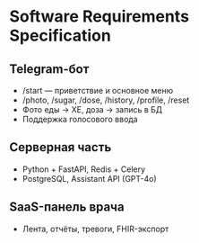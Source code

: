 # Software Requirements Specification

## Telegram-бот
- /start — приветствие и основное меню
- /photo, /sugar, /dose, /history, /profile, /reset
- Фото еды → ХЕ, доза → запись в БД
- Поддержка голосового ввода

## Серверная часть
- Python + FastAPI, Redis + Celery
- PostgreSQL, Assistant API (GPT-4o)

## SaaS-панель врача
- Лента, отчёты, тревоги, FHIR-экспорт
